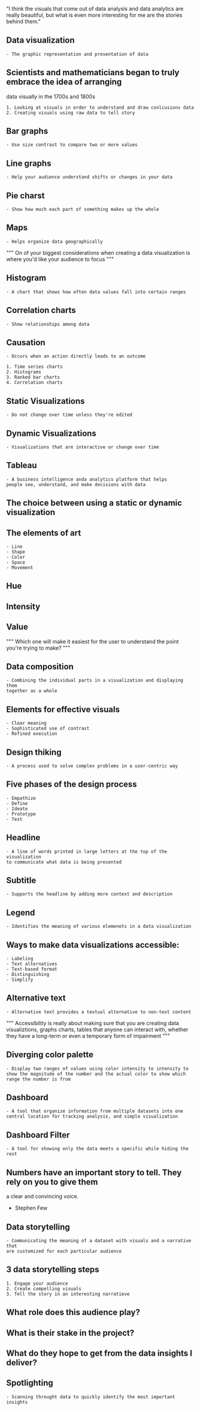 "I think the visuals that come out of data analysis and data analytics
are really beautiful, but what is even more interesting for me are the 
stories behind them."

## Data visualization
    - The graphic representation and presentation of data

## Scientists and mathematicians began to truly embrace the idea of arranging
data visually in the 1700s and 1800s

    1. Looking at visuals in order to understand and draw conlcusions data
    2. Creating visuals using raw data to tell story

## Bar graphs
    - Use size contrast to compare two or more values

## Line graphs
    - Help your audience understand shifts or changes in your data

## Pie charst
    - Show how much each part of something makes up the whole

## Maps
    - Helps organize data geographically

"""
    On of your biggest considerations when creating a data visualization is where you'd like your audience to focus
"""

## Histogram
    - A chart that shows how often data values fall into certain ranges

## Correlation charts
    - Show relationships among data

## Causation
    - Occurs when an action directly leads to an outcome

    1. Time series charts
    2. Histograms
    3. Ranked bar charts
    4. Correlation charts

## Static Visualizations
    - Do not change over time unless they're edited

## Dynamic Visualizations
    - Visualizations that are interactive or change over time

## Tableau
    - A business intelligence anda analytics platform that helps
    people see, understand, and make decisions with data

## The choice between using a static or dynamic visualization

## The elements of art
    - Line
    - Shape
    - Color
    - Space
    - Movement

## Hue
## Intensity
## Value

"""
Which one will make it easiest for the user to understand the 
point you're trying to make?
"""

## Data composition
    - Combining the individual parts in a visualization and displaying them
    together as a whole

## Elements for effective visuals
    - Clear meaning
    - Sophisticated use of contrast
    - Refined execution

## Design thiking
    - A process used to solve complex problems in a user-centric way

## Five phases of the design process
    - Empathize
    - Define
    - Ideate
    - Prototype
    - Test

## Headline
    - A line of words printed in large letters at the top of the visualization
    to communicate what data is being presented

## Subtitle
    - Supports the headline by adding more context and description

## Legend
    - Identifies the meaning of various elemenets in a data visualization

## Ways to make data visualizations accessible:
    - Labeling
    - Text alternatives
    - Text-based format
    - Distinguishing
    - Simplify

## Alternative text
    - Alternative text provides a textual alternative to non-text content

"""
Accessibility is really about making sure that you are creating data visualiztions, graphs charts, tables that anyone can interact with, whether
they have a long-term or even a temporary form of impairment
"""

## Diverging color palette
    - Display two ranges of values using color intensity to intensity to show the magnitude of the number and the actual color to show which range the number is from

## Dashboard
    - A tool that organize information from multiple datasets into one central location for tracking analysis, and simple visualization

## Dashboard Filter
    - A tool for showing only the data meets a specific while hiding the rest

## Numbers have an important story to tell. They rely on you to give them
a clear and convincing voice.
- Stephen Few

## Data storytelling
    - Communicating the meaning of a dataset with visuals and a narrative that
    are customized for each particular audience

## 3 data storytelling steps
    1. Engage your audience
    2. Create compelling visuals
    3. Tell the story in an interesting narratieve

## What role does this audience play?
## What is their stake in the project?
## What do they hope to get from the data insights I deliver?

## Spotlighting
    - Scanning throught data to quickly identify the most important insights

